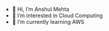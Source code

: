 - 👋 Hi, I’m Anshul Mehta
- 👀 I’m interested in Cloud Computing
- 🌱 I’m currently learning AWS
<!-- - 💞️ I’m looking to collaborate on ... -->
<!-- - 📫 How to reach me ... -->

<!---
Anshul0104/Anshul0104 is a ✨ special ✨ repository because its `README.md` (this file) appears on your GitHub profile.
You can click the Preview link to take a look at your changes.
--->
